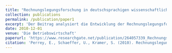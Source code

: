```yaml
---
title: "Rechnungslegungsforschung in deutschsprachigen wissenschaftlichen Zeitschriften. Eine Publikationsanalyse"
collection: publications
permalink: /publication/paper1
excerpt: 'Der Beitrag analysiert die Entwicklung der Rechnungslegungsforschung in vier führenden deutschsprachigen wissenschaftlichen Zeitschriften im Zeitraum von 1949 bis 2007...'
date: 2010-12-01
venue: 'Die Betriebswirtschaft'
paperurl: 'https://www.researchgate.net/publication/264057339_Rechnungslegungsforschung_in_deutschsprachigen_wissenschaftlichen_Zeitschriften_Eine_Publikationsanalyse'
citation: 'Perrey, E., Schaeffer, U., Kramer, S. (2010). Rechnungslegungsforschung in deutschsprachigen wissenschaftlichen Zeitschriften. Eine Publikationsanalyse. <i>Die Betriebswirtschaft</i> 70(6), 481-494.'
---
```


